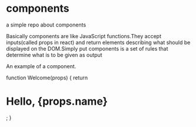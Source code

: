 # components

a simple repo about components

Basically  components are like JavaScript functions.They accept inputs(called props in react) and return elements describing what should be displayed on the DOM.Simply put components is a set of rules that determine what is to be given as output

An example of a component.

function Welcome(props) {
  return <h1>Hello, {props.name}</h1>;
}
